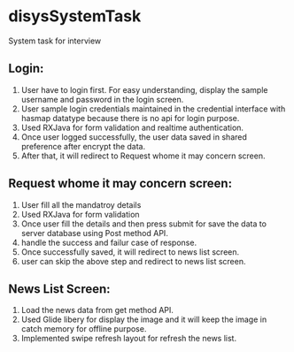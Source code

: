 # disysSystemTask
System task for interview

Login:
------
1. User have to login first. For easy understanding, display the sample username and password in the login screen.
2. User sample login credentials maintained in the credential interface with hasmap datatype because there is no api for login purpose.
3. Used RXJava for form validation and realtime authentication.
4. Once user logged successfully, the user data saved in shared preference after encrypt the data.
5. After that, it will redirect to Request whome it may concern screen.

Request whome it may concern screen:
------------------------------------
1. User fill all the mandatroy details
2. Used RXJava for form validation
3. Once user fill the details and then press submit for save the data to server database using Post method API.
4. handle the success and failur case of response.
5. Once successfully saved, it will redirect to news list screen.
6. user can skip the above step and redirect to news list screen.

News List Screen:
-----------------
1. Load the news data from get method API.
2. Used Glide libery for display the image and it will keep the image in catch memory for offline purpose.
3. Implemented swipe refresh layout for refresh the news list.

